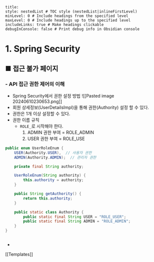 ```table-of-contents
title: 
style: nestedList # TOC style (nestedList|inlineFirstLevel)
minLevel: 0 # Include headings from the specified level
maxLevel: 0 # Include headings up to the specified level
includeLinks: true # Make headings clickable
debugInConsole: false # Print debug info in Obsidian console
```

# 1. Spring Security
## ■ 접근 불가 페이지

### - API 접근 권한 제어의 이해
- Spring Security에서 권한 설정 방법
![[Pasted image 20240610230653.png]]
- 회원 상세정보(UserDetailsImpl)을 통해 권한(Authority) 설정 할 수 있다.
- 권한은 1개 이상 설정할 수 있다.
- 권한 이름 규칙
	- `ROLE_`로 시작해야 한다.
	    1. ADMIN 권한 부여 = ROLE_ADMIN
	    2. USER 권한 부여 = ROLE_USE
``` java
public enum UserRoleEnum {
    USER(Authority.USER),  // 사용자 권한
    ADMIN(Authority.ADMIN);  // 관리자 권한

    private final String authority;

    UserRoleEnum(String authority) {
        this.authority = authority;
    }

    public String getAuthority() {
        return this.authority;
    }

    public static class Authority {
        public static final String USER = "ROLE_USER";
        public static final String ADMIN = "ROLE_ADMIN";
    }
}
```

```
```
- 






[[Templates]]
